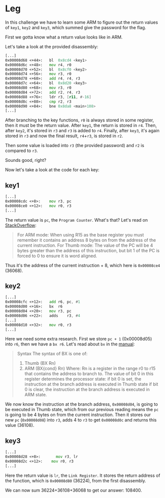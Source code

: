 # Leg

In this challenge we have to learn some ARM to figure out the return values of `key1`, `key2` and `key3`, which summed give the password for the flag.

First we gotta know what a return value looks like in ARM.

Let's take a look at the provided disassembly:

```asm
[...]
0x00008d68 <+44>:	bl	0x8cd4 <key1>
0x00008d6c <+48>:	mov	r4, r0
0x00008d70 <+52>:	bl	0x8cf0 <key2>
0x00008d74 <+56>:	mov	r3, r0
0x00008d78 <+60>:	add	r4, r4, r3
0x00008d7c <+64>:	bl	0x8d20 <key3>
0x00008d80 <+68>:	mov	r3, r0
0x00008d84 <+72>:	add	r2, r4, r3
0x00008d88 <+76>:	ldr	r3, [r11, #-16]
0x00008d8c <+80>:	cmp	r2, r3
0x00008d90 <+84>:	bne	0x8da8 <main+108>
[...]
```

After branching to the key functions, `r0` is always stored in some register, then it must be the return value. After `key1`, the return is stored in `r4`. Then, after `key2`, it's stored in `r3` and `r3` is added to `r4`. Finally, after `key3`, it's again stored in `r3` and now the final result, `r4`+`r3`, is stored in `r2`.

Then some value is loaded into `r3` (the provided password) and `r2` is compared to `r3`.

Sounds good, right?

Now let's take a look at the code for each key:

## key1
```asm
[...]
0x00008cdc <+8>:	mov	r3, pc
0x00008ce0 <+12>:	mov	r0, r3
[...]
```

The return value is `pc`, the `Program Counter`. What's that? Let's read on [StackOverflow](http://stackoverflow.com/questions/18330902/program-counter-in-arm-assembly):

> For ARM mode:
> When using R15 as the base register you must remember it contains an address 8 bytes on from the address of the current instruction.
> For Thumb mode:
> The value of the PC will be 4 bytes greater than the address of this instruction, but bit 1 of the PC is forced to 0 to ensure it is word aligned.

Thus it's the address of the current instruction + 8, which here is `0x00008ce4` (36068).

## key2
```asm
[...]
0x00008cfc <+12>:	add	r6, pc, #1
0x00008d00 <+16>:	bx	r6
0x00008d04 <+20>:	mov	r3, pc
0x00008d06 <+22>:	adds	r3, #4
[...]
0x00008d10 <+32>:	mov	r0, r3
[...]
```

Here we need some extra research. First we store `pc + 1` (0x00008d05) into `r6`, then we have a `bx r6`.
Let's read about `bx` in the [manual](http://infocenter.arm.com/help/index.jsp?topic=/com.arm.doc.dui0040d/Cabdcdci.html):

> Syntax
> The syntax of BX is one of:
> 1. Thumb (BX Rn)
> 2. ARM (BX{cond} Rn)
> Where:
> Rn is a register in the range r0 to r15 that contains the address to branch to. The value of bit 0 in this register determines the processor state:
> if bit 0 is set, the instruction at the branch address is executed in Thumb state
> if bit 0 is clear, the instruction at the branch address is executed in ARM state.

We now know the instruction at the branch address, `0x00008d04`, is going to be executed in Thumb state, which from our previous reading means the `pc` is going to be 4 bytes on from the current instruction. Then it stores our new `pc` (`0x00008d08`) into `r3`, adds 4 to `r3` to get `0x00008d0c` and returns this value (36108).

## key3
```asm
[...]
0x00008d28 <+8>:	   mov r3, lr
0x00008d2c <+12>:    mov r0, r3
[...]
```

Here the return value is `lr`, the `Link Register`. It stores the return address of the function, which is `0x00008d80` (36224), from the first disassembly.

We can now sum 36224+36108+36068 to get our answer: 108400.
